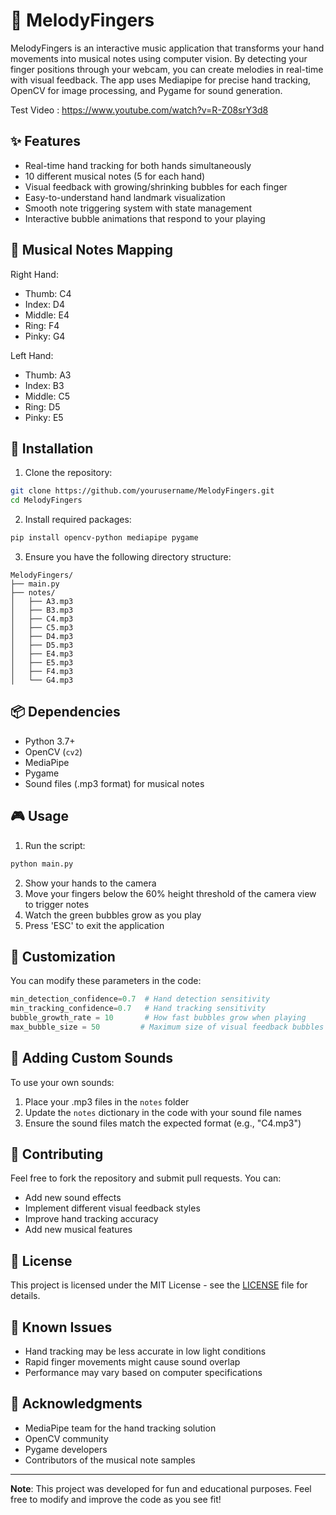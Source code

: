 # 🎵 MelodyFingers

MelodyFingers is an interactive music application that transforms your hand movements into musical notes using computer vision. By detecting your finger positions through your webcam, you can create melodies in real-time with visual feedback. The app uses Mediapipe for precise hand tracking, OpenCV for image processing, and Pygame for sound generation.

Test Video : https://www.youtube.com/watch?v=R-Z08srY3d8

## ✨ Features

- Real-time hand tracking for both hands simultaneously
- 10 different musical notes (5 for each hand)
- Visual feedback with growing/shrinking bubbles for each finger
- Easy-to-understand hand landmark visualization
- Smooth note triggering system with state management
- Interactive bubble animations that respond to your playing

## 🎹 Musical Notes Mapping

Right Hand:
- Thumb: C4
- Index: D4
- Middle: E4
- Ring: F4
- Pinky: G4

Left Hand:
- Thumb: A3
- Index: B3
- Middle: C5
- Ring: D5
- Pinky: E5

## 🚀 Installation

1. Clone the repository:
```bash
git clone https://github.com/yourusername/MelodyFingers.git
cd MelodyFingers
```

2. Install required packages:
```bash
pip install opencv-python mediapipe pygame
```

3. Ensure you have the following directory structure:
```
MelodyFingers/
├── main.py
├── notes/
│   ├── A3.mp3
│   ├── B3.mp3
│   ├── C4.mp3
│   ├── C5.mp3
│   ├── D4.mp3
│   ├── D5.mp3
│   ├── E4.mp3
│   ├── E5.mp3
│   ├── F4.mp3
│   └── G4.mp3
```

## 📦 Dependencies

- Python 3.7+
- OpenCV (`cv2`)
- MediaPipe
- Pygame
- Sound files (.mp3 format) for musical notes

## 🎮 Usage

1. Run the script:
```bash
python main.py
```

2. Show your hands to the camera
3. Move your fingers below the 60% height threshold of the camera view to trigger notes
4. Watch the green bubbles grow as you play
5. Press 'ESC' to exit the application

## 🔧 Customization

You can modify these parameters in the code:
```python
min_detection_confidence=0.7  # Hand detection sensitivity
min_tracking_confidence=0.7   # Hand tracking sensitivity
bubble_growth_rate = 10       # How fast bubbles grow when playing
max_bubble_size = 50         # Maximum size of visual feedback bubbles
```

## 🎵 Adding Custom Sounds

To use your own sounds:
1. Place your .mp3 files in the `notes` folder
2. Update the `notes` dictionary in the code with your sound file names
3. Ensure the sound files match the expected format (e.g., "C4.mp3")

## 🤝 Contributing

Feel free to fork the repository and submit pull requests. You can:
- Add new sound effects
- Implement different visual feedback styles
- Improve hand tracking accuracy
- Add new musical features

## 📝 License

This project is licensed under the MIT License - see the [LICENSE](LICENSE) file for details.

## 🐛 Known Issues

- Hand tracking may be less accurate in low light conditions
- Rapid finger movements might cause sound overlap
- Performance may vary based on computer specifications

## 🙏 Acknowledgments

- MediaPipe team for the hand tracking solution
- OpenCV community
- Pygame developers
- Contributors of the musical note samples

---

**Note**: This project was developed for fun and educational purposes. Feel free to modify and improve the code as you see fit!
